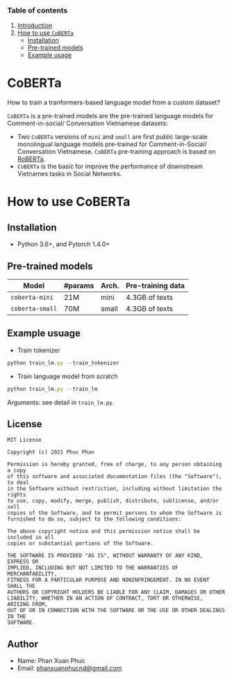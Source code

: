### Table of contents

1. [Introduction](#introduction)
2. [How to use ``CoBERTa``](#how_to_use_coberta)
    - [Installation](#installation)
    - [Pre-trained models](#models)
    - [Example usage](#usage)


# <a name='introduction'></a> CoBERTa

How to train a tranformers-based language model from a custom dataset?

`CoBERTa` is a pre-trained models are the pre-trained language models for Comment-in-social/ Conversation Vietnamese datasets:

 - Two `CoBERTa` versions of `mini` and `small` are first public large-scale monolingual language models pre-trained for Comment-in-Social/ Conversation Vietnamese. `CoBERTa` pre-training approach is based on [RoBERTa](https://github.com/pytorch/fairseq/blob/master/examples/roberta/README.md).
 - `CoBERTa` is the basic for improve the performance of downstream Vietnames tasks in Social Networks.


# <a name='how_to_use_coberta'></a> How to use CoBERTa

## Installation <a name='installation'></a>

 - Python 3.6+, and Pytorch 1.4.0+ 

## Pre-trained models <a name='models'></a>

Model | #params | Arch.	 | Pre-training data
---|---|---|---
`coberta-mini` | 21M | mini | 4.3GB of texts
`coberta-small` | 70M | small | 4.3GB of texts

## Example usuage <a name='usage'></a>

- Train tokenizer

```js
python train_lm.py --train_tokenizer
```

- Train language model from scratch

```js
python train_lm.py --train_lm
```

Arguments: see detail in `train_lm.py`.

## License

    MIT License

    Copyright (c) 2021 Phuc Phan

    Permission is hereby granted, free of charge, to any person obtaining a copy
    of this software and associated documentation files (the "Software"), to deal
    in the Software without restriction, including without limitation the rights
    to use, copy, modify, merge, publish, distribute, sublicense, and/or sell
    copies of the Software, and to permit persons to whom the Software is
    furnished to do so, subject to the following conditions:

    The above copyright notice and this permission notice shall be included in all
    copies or substantial portions of the Software.

    THE SOFTWARE IS PROVIDED "AS IS", WITHOUT WARRANTY OF ANY KIND, EXPRESS OR
    IMPLIED, INCLUDING BUT NOT LIMITED TO THE WARRANTIES OF MERCHANTABILITY,
    FITNESS FOR A PARTICULAR PURPOSE AND NONINFRINGEMENT. IN NO EVENT SHALL THE
    AUTHORS OR COPYRIGHT HOLDERS BE LIABLE FOR ANY CLAIM, DAMAGES OR OTHER
    LIABILITY, WHETHER IN AN ACTION OF CONTRACT, TORT OR OTHERWISE, ARISING FROM,
    OUT OF OR IN CONNECTION WITH THE SOFTWARE OR THE USE OR OTHER DEALINGS IN THE
    SOFTWARE.

## Author

- Name: Phan Xuan Phuc
- Email: phanxuanphucnd@gmail.com

